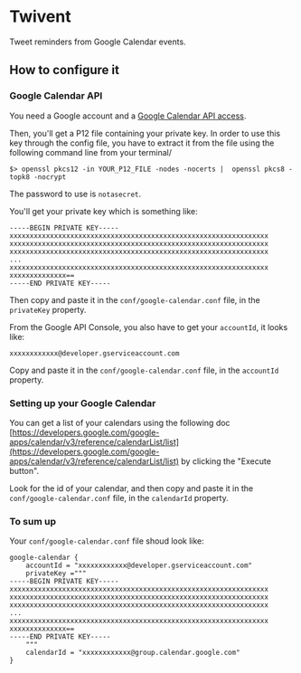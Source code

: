 # Twivent

Tweet reminders from Google Calendar events.

## How to configure it

### Google Calendar API

You need a Google account and a [Google Calendar API access](https://code.google.com/apis/console).

Then, you'll get a P12 file containing your private key. In order to use this key through the config file, you have to extract it from the file using the following command line from your terminal/

```
$> openssl pkcs12 -in YOUR_P12_FILE -nodes -nocerts |  openssl pkcs8 -topk8 -nocrypt
```

The password to use is `notasecret`.

You'll get your private key which is something like:

```
-----BEGIN PRIVATE KEY-----
xxxxxxxxxxxxxxxxxxxxxxxxxxxxxxxxxxxxxxxxxxxxxxxxxxxxxxxxxxxxxxxx
xxxxxxxxxxxxxxxxxxxxxxxxxxxxxxxxxxxxxxxxxxxxxxxxxxxxxxxxxxxxxxxx
xxxxxxxxxxxxxxxxxxxxxxxxxxxxxxxxxxxxxxxxxxxxxxxxxxxxxxxxxxxxxxxx
...
xxxxxxxxxxxxxxxxxxxxxxxxxxxxxxxxxxxxxxxxxxxxxxxxxxxxxxxxxxxxxxxx
xxxxxxxxxxxxxx==
-----END PRIVATE KEY-----
```

Then copy and paste it in the `conf/google-calendar.conf` file, in the `privateKey` property.

From the Google API Console, you also have to get your `accountId`, it looks like:

```
xxxxxxxxxxxx@developer.gserviceaccount.com
```

Copy and paste it in the `conf/google-calendar.conf` file, in the `accountId` property.

### Setting up your Google Calendar

You can get a list of your calendars using the following doc [https://developers.google.com/google-apps/calendar/v3/reference/calendarList/list](https://developers.google.com/google-apps/calendar/v3/reference/calendarList/list) by clicking the "Execute button".

Look for the id of your calendar, and then copy and paste it in the `conf/google-calendar.conf` file, in the `calendarId` property.

### To sum up

Your `conf/google-calendar.conf` file shoud look like:

```
google-calendar {
	accountId = "xxxxxxxxxxxx@developer.gserviceaccount.com"
	privateKey ="""
-----BEGIN PRIVATE KEY-----
xxxxxxxxxxxxxxxxxxxxxxxxxxxxxxxxxxxxxxxxxxxxxxxxxxxxxxxxxxxxxxxx
xxxxxxxxxxxxxxxxxxxxxxxxxxxxxxxxxxxxxxxxxxxxxxxxxxxxxxxxxxxxxxxx
xxxxxxxxxxxxxxxxxxxxxxxxxxxxxxxxxxxxxxxxxxxxxxxxxxxxxxxxxxxxxxxx
...
xxxxxxxxxxxxxxxxxxxxxxxxxxxxxxxxxxxxxxxxxxxxxxxxxxxxxxxxxxxxxxxx
xxxxxxxxxxxxxx==
-----END PRIVATE KEY-----
	"""
	calendarId = "xxxxxxxxxxxx@group.calendar.google.com"
}
```